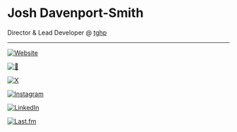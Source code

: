 # Josh Davenport-Smith

Director & Lead Developer @ [tghp](https://www.tghp.co.uk/)

---
[![Website](https://shields.io/badge/🌐-joshdavenport.co.uk-grey?logo=&style=for-the-badge)](https://www.joshdavenport.co.uk)

[![🦋](https://shields.io/badge/joshdprts-lightsteelblue?logo=bluesky&style=for-the-badge)](https://bsky.app/profile/josh.davenportsmith.com)

[![X](https://shields.io/badge/joshdprts-black?logo=x&style=for-the-badge)](https://x.com/joshdprts)

[![Instagram](https://shields.io/badge/instagram-jdprts-red?logo=instagram&style=for-the-badge)](https://instagram.com/jdprts)

[![LinkedIn](https://shields.io/badge/linkedin-josh_davenport--smith-white?logo=linkedin&style=for-the-badge)](https://www.linkedin.com/in/josh-davenport/)

[![Last.fm](https://shields.io/badge/last.fm-yoshagogo-red?logo=lastdotfm&style=for-the-badge)](https://www.last.fm/user/yoshagogo)

